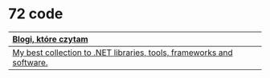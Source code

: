 # 72 code

| [Blogi, które czytam](https://github.com/plcode7/72code/blob/master/Blogi_ktore_czytam/Blogi_które_czytam.md) |
| :--- |
| [My best collection to .NET libraries, tools, frameworks and software.](https://github.com/plcode7/72code/blob/master/Collection_to_NET/Collection_to_NET.md) |

|  |
| :--- |




